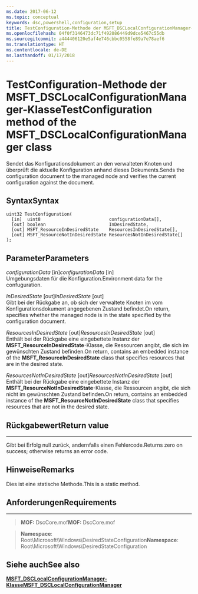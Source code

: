 ```yaml
---
ms.date: 2017-06-12
ms.topic: conceptual
keywords: dsc,powershell,configuration,setup
title: TestConfiguration-Methode der MSFT_DSCLocalConfigurationManager-Klasse
ms.openlocfilehash: 04f0f3146473dc71f492086449d9dce5467c55db
ms.sourcegitcommit: a444406120e5af4e746cbbc0558fe89a7e78aef6
ms.translationtype: HT
ms.contentlocale: de-DE
ms.lasthandoff: 01/17/2018
---
```

# <a name="testconfiguration-method-of-the-msftdsclocalconfigurationmanager-class"></a><span data-ttu-id="2092c-103">TestConfiguration-Methode der MSFT_DSCLocalConfigurationManager-Klasse</span><span class="sxs-lookup"><span data-stu-id="2092c-103">TestConfiguration method of the MSFT_DSCLocalConfigurationManager class</span></span>

<span data-ttu-id="2092c-104">Sendet das Konfigurationsdokument an den verwalteten Knoten und überprüft die aktuelle Konfiguration anhand dieses Dokuments.</span><span class="sxs-lookup"><span data-stu-id="2092c-104">Sends the configuration document to the managed node and verifies the current configuration against the document.</span></span>

<a name="syntax"></a><span data-ttu-id="2092c-105">Syntax</span><span class="sxs-lookup"><span data-stu-id="2092c-105">Syntax</span></span>
------

```mof
uint32 TestConfiguration(
  [in]  uint8                          configurationData[],
  [out] boolean                        InDesiredState,
  [out] MSFT_ResourceInDesiredState    ResourcesInDesiredState[],
  [out] MSFT_ResourceNotInDesiredState ResourcesNotInDesiredState[]
);
```

<a name="parameters"></a><span data-ttu-id="2092c-106">Parameter</span><span class="sxs-lookup"><span data-stu-id="2092c-106">Parameters</span></span>
----------

<span data-ttu-id="2092c-107">*configurationData* \[in\]</span><span class="sxs-lookup"><span data-stu-id="2092c-107">*configurationData* \[in\]</span></span>  
<span data-ttu-id="2092c-108">Umgebungsdaten für die Konfiguration.</span><span class="sxs-lookup"><span data-stu-id="2092c-108">Environment data for the confuguration.</span></span>

<span data-ttu-id="2092c-109">*InDesiredState* \[out\]</span><span class="sxs-lookup"><span data-stu-id="2092c-109">*InDesiredState* \[out\]</span></span>  
<span data-ttu-id="2092c-110">Gibt bei der Rückgabe an, ob sich der verwaltete Knoten im vom Konfigurationsdokument angegebenen Zustand befindet.</span><span class="sxs-lookup"><span data-stu-id="2092c-110">On return, specifies whether the managed node is in the state specified by the configuration document.</span></span>

<span data-ttu-id="2092c-111">*ResourcesInDesiredState* \[out\]</span><span class="sxs-lookup"><span data-stu-id="2092c-111">*ResourcesInDesiredState* \[out\]</span></span>  
<span data-ttu-id="2092c-112">Enthält bei der Rückgabe eine eingebettete Instanz der **MSFT_ResourceInDesiredState**-Klasse, die Ressourcen angibt, die sich im gewünschten Zustand befinden.</span><span class="sxs-lookup"><span data-stu-id="2092c-112">On return, contains an embedded instance of the **MSFT_ResourceInDesiredState** class that specifies resources that are in the desired state.</span></span>

<span data-ttu-id="2092c-113">*ResourcesNotInDesiredState* \[out\]</span><span class="sxs-lookup"><span data-stu-id="2092c-113">*ResourcesNotInDesiredState* \[out\]</span></span>  
<span data-ttu-id="2092c-114">Enthält bei der Rückgabe eine eingebettete Instanz der **MSFT_ResourceNotInDesiredState**-Klasse, die Ressourcen angibt, die sich nicht im gewünschten Zustand befinden.</span><span class="sxs-lookup"><span data-stu-id="2092c-114">On return, contains an embedded instance of the **MSFT_ResourceNotInDesiredState** class that specifies resources that are not in the desired state.</span></span>

## <a name="return-value"></a><span data-ttu-id="2092c-115">Rückgabewert</span><span class="sxs-lookup"><span data-stu-id="2092c-115">Return value</span></span>
------------

<span data-ttu-id="2092c-116">Gibt bei Erfolg null zurück, andernfalls einen Fehlercode.</span><span class="sxs-lookup"><span data-stu-id="2092c-116">Returns zero on success; otherwise returns an error code.</span></span>

## <a name="remarks"></a><span data-ttu-id="2092c-117">Hinweise</span><span class="sxs-lookup"><span data-stu-id="2092c-117">Remarks</span></span>

<span data-ttu-id="2092c-118">Dies ist eine statische Methode.</span><span class="sxs-lookup"><span data-stu-id="2092c-118">This is a static method.</span></span>

## <a name="requirements"></a><span data-ttu-id="2092c-119">Anforderungen</span><span class="sxs-lookup"><span data-stu-id="2092c-119">Requirements</span></span>
------------
><span data-ttu-id="2092c-120">**MOF:** DscCore.mof</span><span class="sxs-lookup"><span data-stu-id="2092c-120">**MOF:** DscCore.mof</span></span>

><span data-ttu-id="2092c-121">**Namespace**: Root\Microsoft\Windows\DesiredStateConfiguration</span><span class="sxs-lookup"><span data-stu-id="2092c-121">**Namespace**: Root\Microsoft\Windows\DesiredStateConfiguration</span></span>


## <a name="see-also"></a><span data-ttu-id="2092c-122">Siehe auch</span><span class="sxs-lookup"><span data-stu-id="2092c-122">See also</span></span>


[<span data-ttu-id="2092c-123">**MSFT_DSCLocalConfigurationManager-Klasse**</span><span class="sxs-lookup"><span data-stu-id="2092c-123">**MSFT_DSCLocalConfigurationManager**</span></span>](msft-dsclocalconfigurationmanager.md)


 

 



